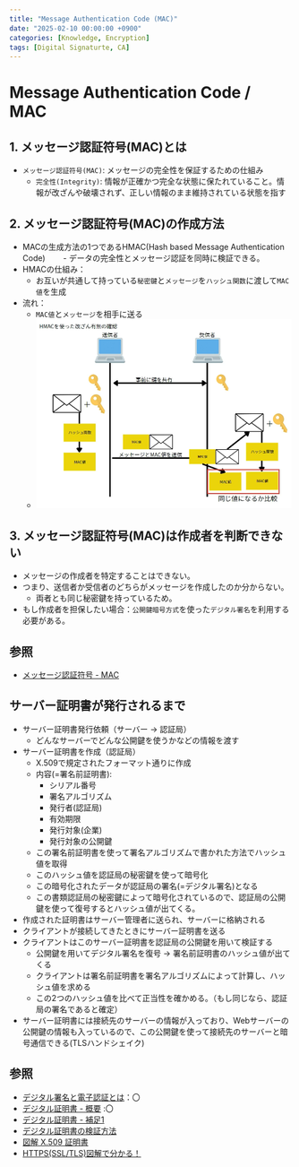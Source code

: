 ```yaml
---
title: "Message Authentication Code (MAC)"
date: "2025-02-10 00:00:00 +0900"
categories: [Knowledge, Encryption]
tags: [Digital Signaturte, CA]
---
```


# Message Authentication Code / MAC

## 1. メッセージ認証符号(MAC)とは

- `メッセージ認証符号(MAC)`: メッセージの完全性を保証するための仕組み
  - `完全性(Integrity)`: 情報が正確かつ完全な状態に保たれていること。情報が改ざんや破壊されず、正しい情報のまま維持されている状態を指す

## 2. メッセージ認証符号(MAC)の作成方法

- MACの生成方法の1つであるHMAC(Hash based Message Authentication Code)
　　- データの完全性とメッセージ認証を同時に検証できる。
- HMACの仕組み：
  - お互いが共通して持っている`秘密鍵`と`メッセージ`を`ハッシュ関数`に渡して`MAC値`を生成
- 流れ：
  - `MAC値`と`メッセージ`を相手に送る
  - ![alt text](../assets/images/Screenshot_2025-02-11_1.png)
## 3. メッセージ認証符号(MAC)は作成者を判断できない

- メッセージの作成者を特定することはできない。
- つまり、送信者か受信者のどちらがメッセージを作成したのか分からない。
  - 両者とも同じ秘密鍵を持っているため。
- もし作成者を担保したい場合：`公開鍵暗号方式`を使った`デジタル署名`を利用する必要がある。

## 参照

- [メッセージ認証符号 - MAC](https://www.youtube.com/watch?v=OzGi7aB1fN0)




























## サーバー証明書が発行されるまで

- サーバー証明書発行依頼（サーバー → 認証局）
  - どんなサーバーでどんな公開鍵を使うかなどの情報を渡す
- サーバー証明書を作成（認証局）
  - X.509で規定されたフォーマット通りに作成
  - 内容(=署名前証明書):
    - シリアル番号
    - 署名アルゴリズム
    - 発行者(認証局)
    - 有効期限
    - 発行対象(企業)
    - 発行対象の公開鍵
  - この署名前証明書を使って署名アルゴリズムで書かれた方法でハッシュ値を取得
  - このハッシュ値を認証局の秘密鍵を使って暗号化
  - この暗号化されたデータが認証局の署名(=デジタル署名)となる
  - この書類認証局の秘密鍵によって暗号化されているので、認証局の公開鍵を使って復号するとハッシュ値が出てくる。
- 作成された証明書はサーバー管理者に送られ、サーバーに格納される
- クライアントが接続してきたときにサーバー証明書を送る
- クライアントはこのサーバー証明書を認証局の公開鍵を用いて検証する
  - 公開鍵を用いてデジタル署名を復号 → 署名前証明書のハッシュ値が出てくる
  - クライアントは署名前証明書を署名アルゴリズムによって計算し、ハッシュ値を求める
  - この2つのハッシュ値を比べて正当性を確かめる。（もし同じなら、認証局の署名であると確定）
- サーバー証明書には接続先のサーバーの情報が入っており、Webサーバーの公開鍵の情報も入っているので、この公開鍵を使って接続先のサーバーと暗号通信できる(TLSハンドシェイク)


## 参照

- [デジタル署名と電子認証とは](https://www.youtube.com/watch?v=S5jJJAGC5vs)：〇
- [デジタル証明書 - 概要](https://www.youtube.com/watch?v=O1T2-rziJ_c) :〇
- [デジタル証明書 - 補足1](https://www.youtube.com/watch?v=iwbGqXWA_ys)
- [デジタル証明書の検証方法](https://www.youtube.com/watch?v=p7oVTL0BrYs)
- [図解 X.509 証明書](https://qiita.com/TakahikoKawasaki/items/4c35ac38c52978805c69)
- [HTTPS(SSL/TLS)図解で分かる！](https://www.youtube.com/watch?v=nH70Ph3RxZg)